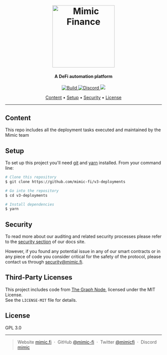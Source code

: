 <h1 align="center">
  <a href="https://mimic.fi"><img src="https://www.mimic.fi/logo.png" alt="Mimic Finance" width="200"></a> 
</h1>

<h4 align="center">A DeFi automation platform</h4>

<p align="center">
  <a href="https://github.com/mimic-fi/v3-deployments/actions/workflows/build.yml">
    <img src="https://github.com/mimic-fi/v3-deployments/actions/workflows/build.yml/badge.svg" alt="Build">
  </a>
  <a href="https://discord.mimic.fi">
    <img alt="Discord" src="https://img.shields.io/discord/989984112397922325">
  </a>
  <a href="./LICENSE">
    <img src="https://img.shields.io/badge/license-GLP_3.0-green">
  </a>
</p>

<p align="center">
  <a href="#content">Content</a> •
  <a href="#setup">Setup</a> •
  <a href="#security">Security</a> •
  <a href="#license">License</a>
</p>

---

## Content 

This repo includes all the deployment tasks executed and maintained by the Mimic team

## Setup

To set up this project you'll need [git](https://git-scm.com) and [yarn](https://classic.yarnpkg.com) installed. 
From your command line:

```bash
# Clone this repository
$ git clone https://github.com/mimic-fi/v3-deployments

# Go into the repository
$ cd v3-deployments

# Install dependencies
$ yarn
```

## Security

To read more about our auditing and related security processes please refer to the [security section](https://docs.mimic.fi/miscellaneous/security) of our docs site.

However, if you found any potential issue in any of our smart contracts or in any piece of code you consider critical
for the safety of the protocol, please contact us through <a href="mailto:security@mimic.fi">security@mimic.fi</a>.

## Third-Party Licenses

This project includes code from [The Graph Node](https://github.com/graphprotocol/graph-node), licensed under the MIT License.  
See the `LICENSE-MIT` file for details.

## License

GPL 3.0

---

> Website [mimic.fi](https://mimic.fi) &nbsp;&middot;&nbsp;
> GitHub [@mimic-fi](https://github.com/mimic-fi) &nbsp;&middot;&nbsp;
> Twitter [@mimicfi](https://twitter.com/mimicfi) &nbsp;&middot;&nbsp;
> Discord [mimic](https://discord.mimic.fi)
